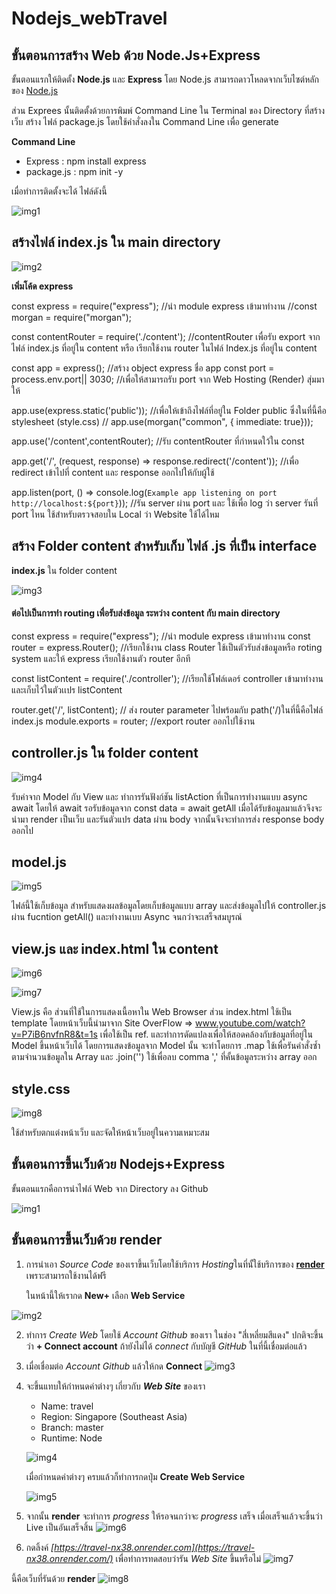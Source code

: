 
# Nodejs_webTravel

## ขั้นตอนการสร้าง Web ด้วย Node.Js+Express

ขั้นตอนแรกให้ติดตั้ง **Node.js** และ **Express**  โดย Node.js สามารถดาวโหลดจากเว็บไซต์หลักของ [Node.js](https://nodejs.org/en)

ส่วน Exprees นั้นติดตั้งด้วยการพิมพ์ Command Line ใน Terminal ของ Directory ที่สร้างเว็บ
สร้าง ไฟล์ package.js โดยใช้คำสั่งลงใน Command Line เพื่อ generate

**Command Line** 
* Express : npm install express
* package.js : npm init -y

เมื่อทำการติดตั้งจะได้ ไฟล์ดังนี้

![img1](https://user-images.githubusercontent.com/106058972/226101780-62946966-9080-4b08-8efe-076058555b67.png)


## สร้างไฟล์ index.js ใน main directory

![img2](https://user-images.githubusercontent.com/106058972/226101802-5fc8a012-39e4-4ddd-934a-c4c03746f302.png)

 
**เพิ่มโค้ด express**

const express = require("express"); //นำ module express เข้ามาทำงาน
//const morgan = require("morgan");

const contentRouter = require('./content');
//contentRouter เพื่อรับ export จากไฟล์ index.js ที่อยู่ใน content หรือ เรียกใช้งาน router ในไฟล์ Index.js ที่อยู่ใน content

const app = express();  //สร้าง object express ชื่อ app
const port = process.env.port|| 3030;
//เพื่อให้สามารถรับ port จาก Web Hosting (Render) สุ่มมาให้

app.use(express.static('public'));
//เพื่อให้เข้าถึงไฟล์ที่อยู่ใน Folder public ซึ่งในที่นี้คือ stylesheet (style.css)
// app.use(morgan("common", { immediate: true}));

app.use('/content',contentRouter);
//รับ contentRouter ที่กำหนดใว้ใน const

app.get('/', (request, response) => response.redirect('/content'));
//เพื่อ redirect เข้าไปที่ content และ response ออกไปให้กับผู้ใช้

app.listen(port, () => console.log(`Example app listening on port http://localhost:${port}`));
//รัน server ผ่าน port และ ใช้เพื่อ log ว่า server รันที่ port ไหน ใช้สำหรับตรวจสอบใน Local ว่า Website ใช้ได้ไหม


## สร้าง Folder content สำหรับเก็บ ไฟล์ .js ที่เป็น interface
**index.js** ใน folder content

![img3](https://user-images.githubusercontent.com/106058972/226101815-840c6771-2e67-4b1f-9bae-54f05dd1784e.png)
 
#### ต่อไปเป็นการทำ routing เพื่อรับส่งข้อมูล ระหว่าง content กับ main directory

const express = require("express"); //นำ module express เข้ามาทำงาน
const router = express.Router(); 
//เรียกใช้งาน class Router ใช้เป็นตัวรับส่งข้อมูลหรือ roting system และให้ express เรียกใช้งานตัว router อีกที

const listContent = require('./controller'); //เรียกใช้โฟล์เดอร์ controller เข้ามาทำงานและเก็บไว้ในตัวเเปร listContent

router.get('/', listContent); // ส่ง router parameter ไปพร้อมกับ path('/)ในที่นี้คือไฟล์ index.js 
module.exports = router; //export router ออกไปใช้งาน


## controller.js ใน folder content

![img4](https://user-images.githubusercontent.com/106058972/226101806-448888e6-5b3d-43f4-9883-9a24b67a389e.png)

 
รับค่าจาก Model กับ  View และ ทำการรันฟังก์ชัน listAction ที่เป็นการทำงานแบบ async await 
โดยให้ await รอรับข้อมูลจาก const data = await getAll เมื่อได้รับข้อมูลมาแล้วจึงจะนำมา render เป็นเว็บ และรันตัวแปร data ผ่าน body จากนั้นจึงจะทำการส่ง response body ออกไป

## model.js

![img5](https://user-images.githubusercontent.com/106058972/226101808-2ff64ee2-b800-4261-89cd-6545a2c20658.png)


ไฟล์นี้ใช้เก็บข้อมูล สำหรับแสดงผลข้อมูลโดยเก็บข้อมูลแบบ array และส่งข้อมูลไปให้ controller.js ผ่าน fucntion getAll() และทำงานเบบ Async จนกว่าจะเสร็จสมบูรณ์


## view.js และ index.html ใน content

![img6](https://user-images.githubusercontent.com/106058972/226101809-9b9c8ee2-7aa5-4fc2-892c-5aadb491a728.png)


![img7](https://user-images.githubusercontent.com/106058972/226101812-e66d1f75-2e3c-4fc5-a8d1-165f29052556.png)

 
View.js คือ ส่วนที่ใช้ในการแสดงเนื้อหาใน Web Browser ส่วน index.html ใช้เป็น template โดยหน้าเว็บนี้นำมาจาก Site OverFlow => www.youtube.com/watch?v=P7iB6nvfnR8&t=1s
เพื่อใช้เป็น ref. และทำการดัดแปลงเพื่อให้สอดคล้องกับข้อมูลที่อยู่ใน Model ขึ้นหน้าเว็บได้ โดยการแสดงข้อมูลจาก Model นั้น จะทำโดยการ .map ใช้เพื่อรันคำสั่งซ้ำตามจำนวนข้อมูลใน Array และ .join('') ใช้เพื่อลบ comma ',' ที่คั้นข้อมูลระหว่าง array ออก

## style.css

![img8](https://user-images.githubusercontent.com/106058972/226101814-074bc418-61c3-43d5-a8eb-3c0c1672e114.png)

ใช้สำหรับตกแต่งหน้าเว็บ และจัดให้หน้าเว็บอยู่ในความเหมาะสม

## ขั้นตอนการขึ้นเว็บด้วย Nodejs+Express

ขั้นตอนแรกคือการนำไฟล์ Web จาก Directory ลง Github

![img1](https://user-images.githubusercontent.com/106058972/226112586-2fe29b94-8e14-47d4-9849-0548235cc2f5.png)

## ขั้นตอนการขึ้นเว็บด้วย render

1. การนำเอา *Source Code* ของเราขึ้นเว็บโดยใช้บริการ *Hosting*ในที่นั้ใช้บริการของ [**render**](https://render.com/) เพราะสามารถใช้งานได้ฟรี

	ในหน้านี้ให้เรากด **New+** เลือก **Web Service**

![img2](https://user-images.githubusercontent.com/106058972/226112765-36ad294e-deb5-410e-a710-458b892d28cd.png)


2. ทำการ *Create Web* โดยใช้ *Account Github* ของเรา ในช่อง "สี่เหลี่ยมสีแดง" ปกติจะขึ้นว่า **+ Connect account** ถ้ายังไม่ได้ *connect* กับบัญชี *GitHub* ในที่นี้เชื่อมต่อแล้ว
3. เมื่อเชื่อมต่อ *Account Github* แล้วให้กด **Connect**
![img3](https://user-images.githubusercontent.com/106058972/226113860-1ad65f3e-4477-44f8-9b9a-71152e25f17a.png)

4. จะขึ้นแทบให้กำหนดค่าต่างๆ เกี่ยวกับ ***Web Site*** ของเรา
	* Name: travel
	* Region: Singapore (Southeast Asia)
	* Branch: master
	* Runtime: Node

	![img4](https://user-images.githubusercontent.com/106058972/226114340-163dcbd9-5c71-4dda-a743-ec9762894818.png)

	เมื่อกำหนดค่าต่างๆ ครบแล้วก็ทำการกดปุ่ม **Create Web Service**
	

	![img5](https://user-images.githubusercontent.com/106058972/226114990-b005832b-49ec-4d11-bef1-043f52a6bc2d.png)


5. จากนั้น **render** จะทำการ *progress* ให้รอจนกว่าจะ *progress* เสร็จ
	เมื่อเสร็จแล้วจะขึ้นว่า Live เป็นอันเสร็จสิ้น 
	![img6](https://user-images.githubusercontent.com/106058972/226115055-3dbe37ad-2a6c-4d31-8254-7bf7413f5b2d.png)
	
6. กดลิ้งค์ *[https://travel-nx38.onrender.com](https://travel-nx38.onrender.com/)* เพื่อทำการทดสอบว่ารัน *Web Site* ขึ้นหรือไม่
	![img7](https://user-images.githubusercontent.com/106058972/226115063-4172be26-5300-4b46-b80d-6557ac22b897.png)

นี้คือเว็บที่รันด้วย **render**
![img8](https://user-images.githubusercontent.com/106058972/226115410-7d3e5b29-fa29-4ce9-89a1-5b1ded364740.png)

